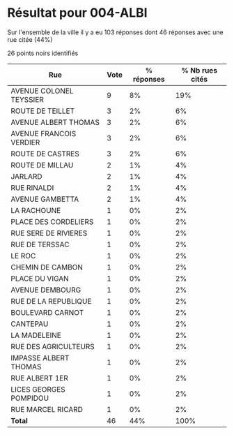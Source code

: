 # Résultat pour 004-ALBI

Sur l'ensemble de la ville il y a eu 103 réponses dont 46 réponses avec une rue citée (44%)

26 points noirs identifiés

| Rue | Vote | % réponses | % Nb rues cités|
|-----|------|------------|----------------|
| AVENUE COLONEL TEYSSIER | 9 | 8% | 19%|
| ROUTE DE TEILLET | 3 | 2% | 6%|
| AVENUE ALBERT THOMAS | 3 | 2% | 6%|
| AVENUE FRANCOIS VERDIER | 3 | 2% | 6%|
| ROUTE DE CASTRES | 3 | 2% | 6%|
| ROUTE DE MILLAU | 2 | 1% | 4%|
| JARLARD | 2 | 1% | 4%|
| RUE RINALDI | 2 | 1% | 4%|
| AVENUE GAMBETTA | 2 | 1% | 4%|
| LA RACHOUNE | 1 | 0% | 2%|
| PLACE DES CORDELIERS | 1 | 0% | 2%|
| RUE SERE DE RIVIERES | 1 | 0% | 2%|
| RUE DE TERSSAC | 1 | 0% | 2%|
| LE ROC | 1 | 0% | 2%|
| CHEMIN DE CAMBON | 1 | 0% | 2%|
| PLACE DU VIGAN | 1 | 0% | 2%|
| AVENUE DEMBOURG | 1 | 0% | 2%|
| RUE DE LA REPUBLIQUE | 1 | 0% | 2%|
| BOULEVARD CARNOT | 1 | 0% | 2%|
| CANTEPAU | 1 | 0% | 2%|
| LA MADELEINE | 1 | 0% | 2%|
| RUE DES AGRICULTEURS | 1 | 0% | 2%|
| IMPASSE ALBERT THOMAS | 1 | 0% | 2%|
| RUE ALBERT 1ER | 1 | 0% | 2%|
| LICES GEORGES POMPIDOU | 1 | 0% | 2%|
| RUE MARCEL RICARD | 1 | 0% | 2%|
| **Total** | 46 | 44% | 100%|
